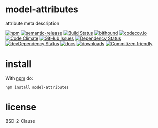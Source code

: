 model-attributes
==========
attribute meta description

[![npm](https://img.shields.io/npm/v/model-attributes.svg)](https://www.npmjs.com/package/model-attributes)
[![semantic-release](https://img.shields.io/badge/%20%20%F0%9F%93%A6%F0%9F%9A%80-semantic--release-e10079.svg)](https://github.com/arlac77/model-attributes)
[![Build Status](https://secure.travis-ci.org/arlac77/model-attributes.png)](http://travis-ci.org/arlac77/model-attributes)
[![bithound](https://www.bithound.io/github/arlac77/model-attributes/badges/score.svg)](https://www.bithound.io/github/arlac77/model-attributes)
[![codecov.io](http://codecov.io/github/arlac77/model-attributes/coverage.svg?branch=master)](http://codecov.io/github/arlac77/model-attributes?branch=master)
[![Code Climate](https://codeclimate.com/github/arlac77/model-attributes/badges/gpa.svg)](https://codeclimate.com/github/arlac77/model-attributes)
[![GitHub Issues](https://img.shields.io/github/issues/arlac77/model-attributes.svg?style=flat-square)](https://github.com/arlac77/model-attributes/issues)
[![Dependency Status](https://david-dm.org/arlac77/model-attributes.svg)](https://david-dm.org/arlac77/model-attributes)
[![devDependency Status](https://david-dm.org/arlac77/model-attributes/dev-status.svg)](https://david-dm.org/arlac77/model-attributes#info=devDependencies)
[![docs](http://inch-ci.org/github/arlac77/model-attributes.svg?branch=master)](http://inch-ci.org/github/arlac77/model-attributes)
[![downloads](http://img.shields.io/npm/dm/model-attributes.svg?style=flat-square)](https://npmjs.org/package/model-attributes)
[![Commitizen friendly](https://img.shields.io/badge/commitizen-friendly-brightgreen.svg)](http://commitizen.github.io/cz-cli/)

install
=======

With [npm](http://npmjs.org) do:

```shell
npm install model-attributes
```

license
=======

BSD-2-Clause
